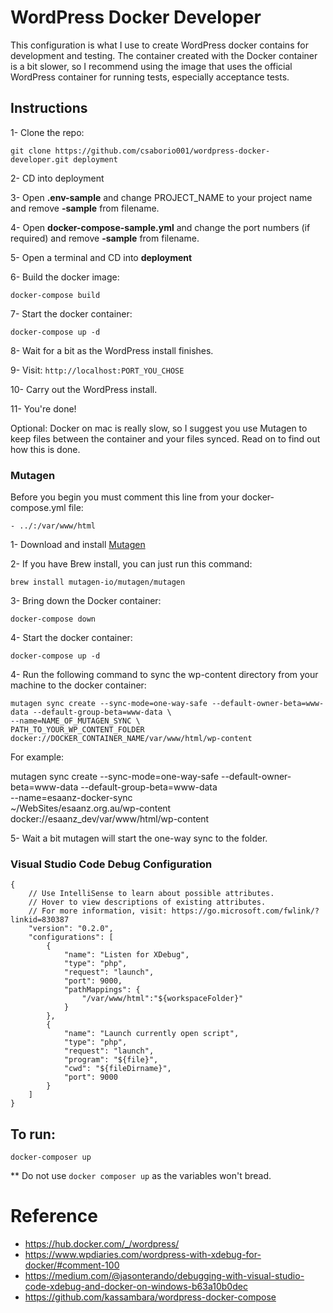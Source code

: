 # WordPress Docker Developer

This configuration is what I use to create WordPress docker contains for development and 
testing. The container created with the Docker container is a bit slower, so I recommend 
using the image that uses the official WordPress container for running tests, especially
acceptance tests.

## Instructions

1- Clone the repo:

```git clone https://github.com/csaborio001/wordpress-docker-developer.git deployment```

2- CD into deployment

3- Open **.env-sample** and change PROJECT_NAME to your project name and remove **-sample** from filename.

4- Open **docker-compose-sample.yml** and change the port numbers (if required) and remove **-sample** from filename.

5- Open a terminal and CD into **deployment**

6- Build the docker image:

```docker-compose build```

7- Start the docker container:

```docker-compose up -d```

8- Wait for a bit as the WordPress install finishes.

9- Visit: ``http://localhost:PORT_YOU_CHOSE``

10- Carry out the WordPress install.

11- You're done!

Optional: Docker on mac is really slow, so I suggest you use Mutagen to keep files between the container and your files synced. Read on to find out how this is done.

### Mutagen

Before you begin you must comment this line from your docker-compose.yml file:

```
- ../:/var/www/html
```

1- Download and install [Mutagen](https://mutagen.io)

2- If you have Brew install, you can just run this command:

```brew install mutagen-io/mutagen/mutagen```

3- Bring down the Docker container:

```docker-compose down```

4- Start the docker container:

```docker-compose up -d```

4- Run the following command to sync the wp-content directory from your machine to the docker container:

```
mutagen sync create --sync-mode=one-way-safe --default-owner-beta=www-data --default-group-beta=www-data \
--name=NAME_OF_MUTAGEN_SYNC \
PATH_TO_YOUR_WP_CONTENT_FOLDER docker://DOCKER_CONTAINER_NAME/var/www/html/wp-content
```

For example:

mutagen sync create --sync-mode=one-way-safe --default-owner-beta=www-data --default-group-beta=www-data \
--name=esaanz-docker-sync \
~/WebSites/esaanz.org.au/wp-content docker://esaanz_dev/var/www/html/wp-content

5- Wait a bit mutagen will start the one-way sync to the folder.

### Visual Studio Code Debug Configuration

```
{
    // Use IntelliSense to learn about possible attributes.
    // Hover to view descriptions of existing attributes.
    // For more information, visit: https://go.microsoft.com/fwlink/?linkid=830387
    "version": "0.2.0",
    "configurations": [
        {
            "name": "Listen for XDebug",
            "type": "php",
            "request": "launch",
            "port": 9000,
            "pathMappings": {
                "/var/www/html":"${workspaceFolder}"
            }
        },
        {
            "name": "Launch currently open script",
            "type": "php",
            "request": "launch",
            "program": "${file}",
            "cwd": "${fileDirname}",
            "port": 9000
        }
    ]
}
```

## To run:

```docker-composer up```

** Do not use `docker composer up` as the variables won't bread.

# Reference

* https://hub.docker.com/_/wordpress/
* https://www.wpdiaries.com/wordpress-with-xdebug-for-docker/#comment-100
* https://medium.com/@jasonterando/debugging-with-visual-studio-code-xdebug-and-docker-on-windows-b63a10b0dec
* https://github.com/kassambara/wordpress-docker-compose